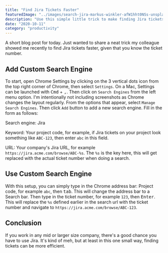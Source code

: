 ```yaml
---
title: "Find Jira Tickets Faster"
featuredImage: "../images/search-jira-markus-winkler-afW1hht0NSs-unsplash.jpg"
description: "Use this simple little trick to make finding Jira tickets faster."
date: "2020-10-11"
category: "productivity"
---
```


A short blog post for today. Just wanted to share a neat trick my colleague showed me recently to find Jira tickets faster, given that you know the ticket number.

## Add Custom Search Engine

To start, open Chrome Settings by clicking on the 3 vertical dots icon from the top right corner of Chrome, then select `Settings`. On a Mac, Settings can be launched with <kbd>Cmd</kbd> + <kbd>,</kbd>. Then click on `Search Engines` from the left menu option. I'm intentionally not including screenshots as Chrome changes the layout regularly. From the options that appear, select `Manage Search Engines`. Then click `Add` button to add a new search engine. Fill in the form as follows:

Search engine: Jira

Keyword: Your project code, for example, if Jira tickets on your project look something like `ABC-123`, then enter `abc` in this field.

URL: Your company's Jira URL, for example `https://jira.acme.com/browse/ABC-%s`. The `%s` is the key here, this will get replaced with the actual ticket number when doing a search.

## Use Custom Search Engine

With this setup, you can simply type in the Chrome address bar: Project code, for example `abc`, then <kbd>tab</kbd>. This will change the address bar to a Search bar. Then type in the ticket number, for example `123`, then <kbd>Enter</kbd>. This will replace the `%s` defined earlier in the search url with the ticket number and navigate to `https://jira.acme.com/browse/ABC-123`.

## Conclusion

If you work in any mid or larger size company, there's a good chance you have to use Jira. It's kind of meh, but at least in this one small way, finding tickets can be more efficient.